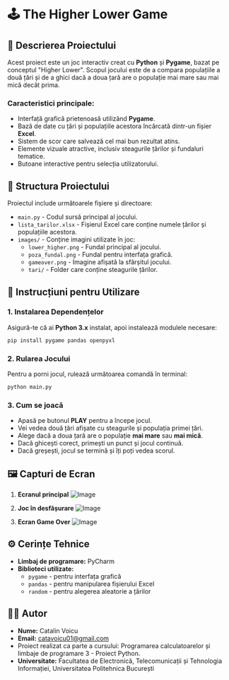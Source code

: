 # 🕹️ The Higher Lower Game

## 📜 Descrierea Proiectului

Acest proiect este un joc interactiv creat cu **Python** și **Pygame**, bazat pe conceptul "Higher Lower". Scopul jocului este de a compara populațiile a două țări și de a ghici dacă a doua țară are o populație mai mare sau mai mică decât prima.

### Caracteristici principale:
- Interfață grafică prietenoasă utilizând **Pygame**.
- Bază de date cu țări și populațiile acestora încărcată dintr-un fișier **Excel**.
- Sistem de scor care salvează cel mai bun rezultat atins.
- Elemente vizuale atractive, inclusiv steagurile țărilor și fundaluri tematice.
- Butoane interactive pentru selecția utilizatorului.

## 📁 Structura Proiectului

Proiectul include următoarele fișiere și directoare:

- `main.py` - Codul sursă principal al jocului.
- `lista_tarilor.xlsx` - Fișierul Excel care conține numele țărilor și populațiile acestora.
- `images/` - Conține imagini utilizate în joc:
  - `lower_higher.png` - Fundal principal al jocului.
  - `poza_fundal.png` - Fundal pentru interfața grafică.
  - `gameover.png` - Imagine afișată la sfârșitul jocului.
  - `tari/` - Folder care conține steagurile țărilor.

## 🔧 Instrucțiuni pentru Utilizare

### 1. **Instalarea Dependențelor**
Asigură-te că ai **Python 3.x** instalat, apoi instalează modulele necesare:
```sh
pip install pygame pandas openpyxl
```

### 2. **Rularea Jocului**
Pentru a porni jocul, rulează următoarea comandă în terminal:
```sh
python main.py
```

### 3. **Cum se joacă**
- Apasă pe butonul **PLAY** pentru a începe jocul.
- Vei vedea două țări afișate cu steagurile și populația primei țări.
- Alege dacă a doua țară are o populație **mai mare** sau **mai mică**.
- Dacă ghicești corect, primești un punct și jocul continuă.
- Dacă greșești, jocul se termină și îți poți vedea scorul.

## 🖼️ Capturi de Ecran

1. **Ecranul principal**
  ![Image](https://github.com/user-attachments/assets/89862f8e-4088-4ebe-b701-685a3cc3b32a)

2. **Joc în desfășurare**
   ![Image](https://github.com/user-attachments/assets/421e9384-03d9-4d6a-9ba1-09e93ce4c8d6)

3. **Ecran Game Over**
  ![Image](https://github.com/user-attachments/assets/98ecd94e-cead-4cbb-a439-81c0e27893de)

## ⚙️ Cerințe Tehnice

- **Limbaj de programare:** PyCharm
- **Biblioteci utilizate:**
  - `pygame` - pentru interfața grafică
  - `pandas` - pentru manipularea fișierului Excel
  - `random` - pentru alegerea aleatorie a țărilor

## 👨‍💻 Autor
- **Nume:** Catalin Voicu
- **Email:** catavoicu01@gmail.com
- Proiect realizat ca parte a cursului: Programarea calculatoarelor și limbaje de programare 3 - Proiect Python.
- **Universitate:** Facultatea de Electronică, Telecomunicații și Tehnologia Informației, Universitatea Politehnica București

